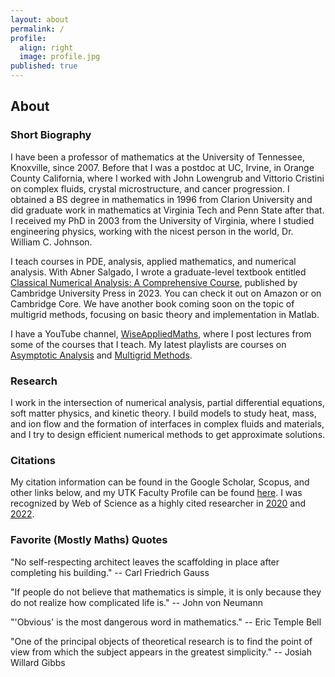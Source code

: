 ```yaml
---
layout: about
permalink: /
profile:
  align: right
  image: profile.jpg
published: true
---
```


## About

### Short Biography
I have been a professor of mathematics at the University of Tennessee, Knoxville, since 2007. Before that I was a postdoc at UC, Irvine, in Orange County California, where I worked with John Lowengrub and Vittorio Cristini on complex fluids, crystal microstructure, and cancer progression. I obtained a BS degree in mathematics in 1996 from Clarion University and did graduate work in mathematics at Virginia Tech and Penn State after that. I received my PhD in 2003 from the University of Virginia, where I studied engineering physics, working with the nicest person in the world, Dr. William C. Johnson.

I teach courses in PDE, analysis, applied mathematics, and numerical analysis. With Abner Salgado, I wrote a graduate-level textbook entitled [Classical Numerical Analysis: A Comprehensive Course](https://doi.org/10.1017/9781108942607), published by Cambridge University Press in 2023. You can check it out on Amazon or on Cambridge Core. We have another book coming soon on the topic of multigrid methods, focusing on basic theory and implementation in Matlab.

I have a YouTube channel, [WiseAppliedMaths](http://www.youtube.com/@WiseAppliedMaths), where I post lectures from some of the courses that I teach. My latest playlists are courses on [Asymptotic Analysis](https://youtube.com/playlist?list=PLRC4Oo56zlKnNSCDSSny82UppC2-sCpeW&si=yZ-ix4LtlLVWlb5B) and [Multigrid Methods](https://youtube.com/playlist?list=PLRC4Oo56zlKk4oq6_nl38iy_R-12oOXj4&si=x_30AKDhYsrRKxJj).

### Research
I work in the intersection of numerical analysis, partial differential equations, soft matter physics, and kinetic theory. I build models to study heat, mass, and ion flow and the formation of interfaces in complex fluids and materials, and I try to design efficient numerical methods to get approximate solutions.

### Citations
My citation information can be found in the Google Scholar, Scopus, and other links below, and my UTK Faculty Profile can be found [here](https://faculty.utk.edu/Steven.Wise). I was recognized by Web of Science as a highly cited researcher in [2020](https://recognition.webofscience.com/awards/highly-cited/2020/) and [2022](https://recognition.webofscience.com/awards/highly-cited/2022/). 

### Favorite (Mostly Maths) Quotes

"No self-respecting architect leaves the scaffolding in place after completing his building." -- Carl Friedrich Gauss

"If people do not believe that mathematics is simple, it is only because they do not realize how complicated life is." -- John von Neumann

"'Obvious' is the most dangerous word in mathematics." -- Eric Temple Bell

"One of the principal objects of theoretical research is to find the point of view from which the subject appears in the greatest simplicity." -- Josiah Willard Gibbs


